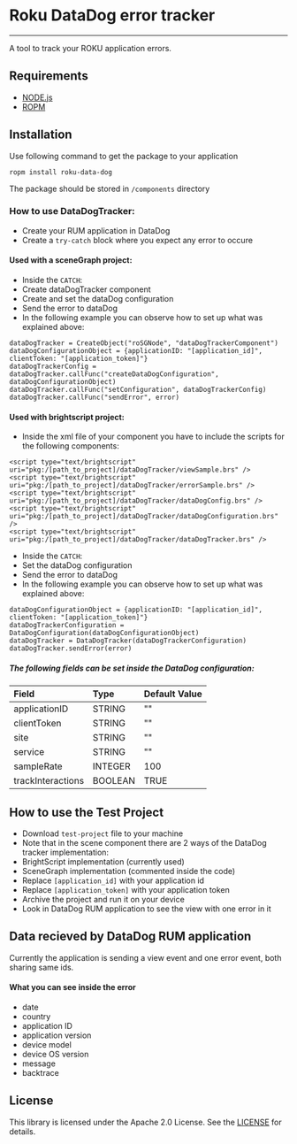 # Roku DataDog error tracker
- - -
A tool to track your ROKU application errors.

## Requirements
- [NODE.js](https://nodejs.org/en/download/)
- [ROPM](https://github.com/rokucommunity/ropm)

## Installation
Use following command to get the package to your application
```
ropm install roku-data-dog
```
The package should be stored in `/components` directory

### How to use DataDogTracker:
- Create your RUM application in DataDog
- Create a `try-catch` block where you expect any error to occure

#### Used with a sceneGraph project:
- Inside the `CATCH`:
 - Create dataDogTracker component
 - Create and set the dataDog configuration
 - Send the error to dataDog
 - In the following example you can observe how to set up what was explained above:
```
dataDogTracker = CreateObject("roSGNode", "dataDogTrackerComponent")
dataDogConfigurationObject = {applicationID: "[application_id]", clientToken: "[application_token]"}
dataDogTrackerConfig = dataDogTracker.callFunc("createDataDogConfiguration", dataDogConfigurationObject)
dataDogTracker.callFunc("setConfiguration", dataDogTrackerConfig)
dataDogTracker.callFunc("sendError", error)
```

#### Used with brightscript project:

- Inside the xml file of your component you have to include the scripts for the following components:
```
<script type="text/brightscript" uri="pkg:/[path_to_project]/dataDogTracker/viewSample.brs" />
<script type="text/brightscript" uri="pkg:/[path_to_project]/dataDogTracker/errorSample.brs" />
<script type="text/brightscript" uri="pkg:/[path_to_project]/dataDogTracker/dataDogConfig.brs" />
<script type="text/brightscript" uri="pkg:/[path_to_project]/dataDogTracker/dataDogConfiguration.brs" />
<script type="text/brightscript" uri="pkg:/[path_to_project]/dataDogTracker/dataDogTracker.brs" />
```
- Inside the `CATCH`:
 - Set the dataDog configuration
 - Send the error to dataDog
 - In the following example you can observe how to set up what was explained above:
```
dataDogConfigurationObject = {applicationID: "[application_id]", clientToken: "[application_token]"}
dataDogTrackerConfiguration = DataDogConfiguration(dataDogConfigurationObject)
dataDogTracker = DataDogTracker(dataDogTrackerConfiguration)
dataDogTracker.sendError(error)
```

##### The following fields can be set inside the DataDog configuration:
| Field | Type | Default Value |
| :------------ | :------------ | :------------ |
| applicationID | STRING | "" |
| clientToken | STRING | "" |
| site | STRING | "" |
| service | STRING | "" |
| sampleRate | INTEGER | 100 |
| trackInteractions | BOOLEAN | TRUE |

## How to use the Test Project
- Download `test-project` file to your machine
- Note that in the scene component there are 2 ways of the DataDog tracker implementation:
 - BrightScript implementation (currently used)
 - SceneGraph implementation (commented inside the code)
- Replace `[application_id]` with your application id
- Replace `[application_token]` with your application token
- Archive the project and run it on your device
- Look in DataDog RUM application to see the view with one error in it

## Data recieved by DataDog RUM application
Currently the application is sending a view event and one error event, both sharing same ids.
#### What you can see inside the error

- date
- country
- application ID
- application version
- device model
- device OS version
- message
- backtrace

## License
This library is licensed under the Apache 2.0 License. See the [LICENSE](https://github.com/Studio3/RokuDataDog/blob/main/LICENSE) for details.
